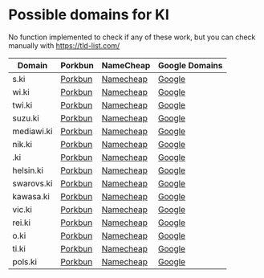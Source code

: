 # Possible domains for KI

No function implemented to check if any of these work, but you can check manually with https://tld-list.com/

| Domain | Porkbun | NameCheap | Google Domains |
|---|---|---|---|
| s.ki | [Porkbun](https://porkbun.com/checkout/search?prb=e814663da1&tlds=&idnLanguage=&search=search&q=s.ki) | [Namecheap](https://www.namecheap.com/domains/registration/results/?domain=s.ki) | [Google](https://domains.google.com/registrar/search?searchTerm=s.ki) |
| wi.ki | [Porkbun](https://porkbun.com/checkout/search?prb=e814663da1&tlds=&idnLanguage=&search=search&q=wi.ki) | [Namecheap](https://www.namecheap.com/domains/registration/results/?domain=wi.ki) | [Google](https://domains.google.com/registrar/search?searchTerm=wi.ki) |
| twi.ki | [Porkbun](https://porkbun.com/checkout/search?prb=e814663da1&tlds=&idnLanguage=&search=search&q=twi.ki) | [Namecheap](https://www.namecheap.com/domains/registration/results/?domain=twi.ki) | [Google](https://domains.google.com/registrar/search?searchTerm=twi.ki) |
| suzu.ki | [Porkbun](https://porkbun.com/checkout/search?prb=e814663da1&tlds=&idnLanguage=&search=search&q=suzu.ki) | [Namecheap](https://www.namecheap.com/domains/registration/results/?domain=suzu.ki) | [Google](https://domains.google.com/registrar/search?searchTerm=suzu.ki) |
| mediawi.ki | [Porkbun](https://porkbun.com/checkout/search?prb=e814663da1&tlds=&idnLanguage=&search=search&q=mediawi.ki) | [Namecheap](https://www.namecheap.com/domains/registration/results/?domain=mediawi.ki) | [Google](https://domains.google.com/registrar/search?searchTerm=mediawi.ki) |
| nik.ki | [Porkbun](https://porkbun.com/checkout/search?prb=e814663da1&tlds=&idnLanguage=&search=search&q=nik.ki) | [Namecheap](https://www.namecheap.com/domains/registration/results/?domain=nik.ki) | [Google](https://domains.google.com/registrar/search?searchTerm=nik.ki) |
| .ki | [Porkbun](https://porkbun.com/checkout/search?prb=e814663da1&tlds=&idnLanguage=&search=search&q=.ki) | [Namecheap](https://www.namecheap.com/domains/registration/results/?domain=.ki) | [Google](https://domains.google.com/registrar/search?searchTerm=.ki) |
| helsin.ki | [Porkbun](https://porkbun.com/checkout/search?prb=e814663da1&tlds=&idnLanguage=&search=search&q=helsin.ki) | [Namecheap](https://www.namecheap.com/domains/registration/results/?domain=helsin.ki) | [Google](https://domains.google.com/registrar/search?searchTerm=helsin.ki) |
| swarovs.ki | [Porkbun](https://porkbun.com/checkout/search?prb=e814663da1&tlds=&idnLanguage=&search=search&q=swarovs.ki) | [Namecheap](https://www.namecheap.com/domains/registration/results/?domain=swarovs.ki) | [Google](https://domains.google.com/registrar/search?searchTerm=swarovs.ki) |
| kawasa.ki | [Porkbun](https://porkbun.com/checkout/search?prb=e814663da1&tlds=&idnLanguage=&search=search&q=kawasa.ki) | [Namecheap](https://www.namecheap.com/domains/registration/results/?domain=kawasa.ki) | [Google](https://domains.google.com/registrar/search?searchTerm=kawasa.ki) |
| vic.ki | [Porkbun](https://porkbun.com/checkout/search?prb=e814663da1&tlds=&idnLanguage=&search=search&q=vic.ki) | [Namecheap](https://www.namecheap.com/domains/registration/results/?domain=vic.ki) | [Google](https://domains.google.com/registrar/search?searchTerm=vic.ki) |
| rei.ki | [Porkbun](https://porkbun.com/checkout/search?prb=e814663da1&tlds=&idnLanguage=&search=search&q=rei.ki) | [Namecheap](https://www.namecheap.com/domains/registration/results/?domain=rei.ki) | [Google](https://domains.google.com/registrar/search?searchTerm=rei.ki) |
| o.ki | [Porkbun](https://porkbun.com/checkout/search?prb=e814663da1&tlds=&idnLanguage=&search=search&q=o.ki) | [Namecheap](https://www.namecheap.com/domains/registration/results/?domain=o.ki) | [Google](https://domains.google.com/registrar/search?searchTerm=o.ki) |
| ti.ki | [Porkbun](https://porkbun.com/checkout/search?prb=e814663da1&tlds=&idnLanguage=&search=search&q=ti.ki) | [Namecheap](https://www.namecheap.com/domains/registration/results/?domain=ti.ki) | [Google](https://domains.google.com/registrar/search?searchTerm=ti.ki) |
| pols.ki | [Porkbun](https://porkbun.com/checkout/search?prb=e814663da1&tlds=&idnLanguage=&search=search&q=pols.ki) | [Namecheap](https://www.namecheap.com/domains/registration/results/?domain=pols.ki) | [Google](https://domains.google.com/registrar/search?searchTerm=pols.ki) |
